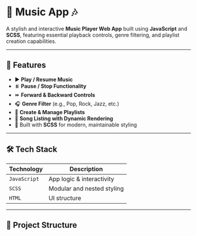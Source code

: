 # 🎵 Music App 🎶

A stylish and interactive **Music Player Web App** built using **JavaScript** and **SCSS**, featuring essential playback controls, genre filtering, and playlist creation capabilities.

---

## 🚀 Features

- ▶️ **Play / Resume Music**  
- ⏸️ **Pause / Stop Functionality**  
- ⏩ **Forward & Backward Controls**  
- 🎧 **Genre Filter** (e.g., Pop, Rock, Jazz, etc.)
- 📝 **Create & Manage Playlists**
- 📃 **Song Listing with Dynamic Rendering**
- 💅 Built with **SCSS** for modern, maintainable styling

---

## 🛠️ Tech Stack

| Technology     | Description                  |
|----------------|------------------------------|
| `JavaScript`   | App logic & interactivity    |
| `SCSS`         | Modular and nested styling   |
| `HTML`         | UI structure                 |

---

## 📂 Project Structure

